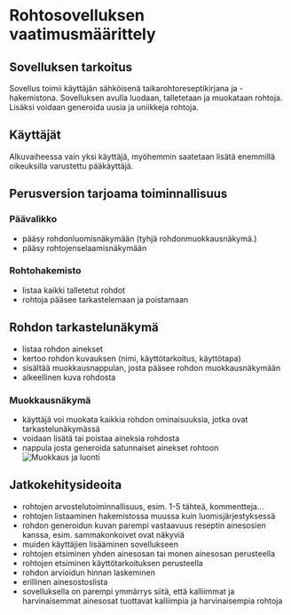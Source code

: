 # Rohtosovelluksen vaatimusmäärittely

## Sovelluksen tarkoitus
Sovellus toimii käyttäjän sähköisenä taikarohtoreseptikirjana ja -hakemistona. Sovelluksen avulla luodaan, talletetaan ja muokataan rohtoja. Lisäksi voidaan generoida uusia ja uniikkeja rohtoja.

## Käyttäjät
Alkuvaiheessa vain yksi käyttäjä, myöhemmin saatetaan lisätä enemmillä oikeuksilla varustettu pääkäyttäjä.



## Perusversion tarjoama toiminnallisuus
### Päävalikko
* pääsy rohdonluomisnäkymään (tyhjä rohdonmuokkausnäkymä.)
* pääsy rohtojenselaamisnäkymään

### Rohtohakemisto
* listaa kaikki talletetut rohdot
* rohtoja pääsee tarkastelemaan ja poistamaan

## Rohdon tarkastelunäkymä
* listaa rohdon ainekset
* kertoo rohdon kuvauksen (nimi, käyttötarkoitus, käyttötapa)
* sisältää muokkausnappulan, josta pääsee rohdon muokkausnäkymään
* alkeellinen kuva rohdosta

### Muokkausnäkymä
* käyttäjä voi muokata kaikkia rohdon ominaisuuksia, jotka ovat tarkastelunäkymässä
* voidaan lisätä tai poistaa aineksia rohdosta
* nappula josta generoida satunnaiset ainekset rohtoon
![Muokkaus ja luonti]()

## Jatkokehitysideoita
* rohtojen arvostelutoiminnallisuus, esim. 1-5 tähteä, kommentteja...
* rohtojen listaaminen hakemistossa muussa kuin luomisjärjestyksessä
* rohdon generoidun kuvan parempi vastaavuus reseptin ainesosien kanssa, esim. sammakonkoivet ovat näkyviä
* muiden käyttäjien lisääminen sovellukseen
* rohtojen etsiminen yhden ainesosan tai monen ainesosan perusteella
* rohtojen etsiminen käyttötarkoituksen perusteella
* rohdon arvioidun hinnan laskeminen
* erillinen ainesostoslista
* sovelluksella on parempi ymmärrys siitä, että kalliimmat ja harvinaisemmat ainesosat tuottavat kalliimpia ja harvinaisempia rohtoja
